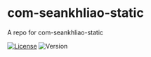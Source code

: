 # com-seankhliao-static

A repo for com-seankhliao-static

[![License](https://img.shields.io/github/license/seankhliao/com-seankhliao-static.svg?style=flat-square)](LICENSE)
![Version](https://img.shields.io/github/v/tag/seankhliao/com-seankhliao-static?sort=semver&style=flat-square)
